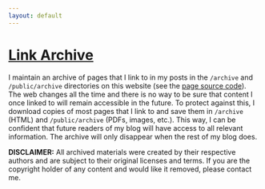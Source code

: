```yaml
---
layout: default
---
```


<h1 class="post-title">
  <a href="/archive.html">Link Archive</a>
</h1>

I maintain an archive of pages that I link to in my posts in the `/archive` and `/public/archive`
directories on this website (see the [page source code](https://github.com/thass0/thass0.github.io/)).
The web changes all the time and there is no way to be sure that content I once linked to will remain
accessible in the future. To protect against this, I download copies of most pages that I link to and
save them in `/archive` (HTML) and `/public/archive` (PDFs, images, etc.). This way, I can be confident
that future readers of my blog will have access to all relevant information. The archive will only
disappear when the rest of my blog does.

**DISCLAIMER:** All archived materials were created by their respective authors and are subject to their
original licenses and terms. If you are the copyright holder of any content and would like it removed,
please contact me.

